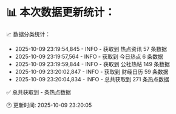 📊 本次数据更新统计：
==========================

📈 数据分类统计：
- 2025-10-09 23:19:54,845 - INFO - 获取到 热点资讯 57 条数据
- 2025-10-09 23:19:57,564 - INFO - 获取到 今日热点 6 条数据
- 2025-10-09 23:19:59,844 - INFO - 获取到 公社热帖 149 条数据
- 2025-10-09 23:20:02,847 - INFO - 获取到 财经日历 59 条数据
- 2025-10-09 23:20:04,834 - INFO - 总共获取到 271 条热点数据

✅ 总共获取到 - 条热点数据

🕐 更新时间: 2025-10-09 23:20:05
